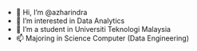 - 👋 Hi, I’m @azharindra
- 👀 I’m interested in Data Analytics
- 🌱 I’m a student in Universiti Teknologi Malaysia
- 📫 Majoring in Science Computer (Data Engineering)

<!---
azharindra/azharindra is a ✨ special ✨ repository because its `README.md` (this file) appears on your GitHub profile.
You can click the Preview link to take a look at your changes.
--->
